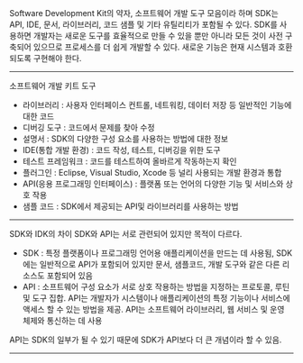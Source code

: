 Software Development Kit의 약자, 소프트웨어 개발 도구 모음이라 하며 SDK는 API, IDE, 문서, 라이브러리, 코드 샘플 및 기타 유틸리티가 포함될 수 있다.
SDK를 사용하면 개발자는 새로운 도구를 효율적으로 만들 수 있을 뿐만 아니라 모든 것이 사전 구축되어 있으므로 프로세스를 더 쉽게 개발할 수 있다. 새로운 기능은 현재 시스템과 호환되도록 구현해야 한다.

---
소프트웨어 개발 키트 도구
- 라이브러리 : 사용자 인터페이스 컨트롤, 네트워킹, 데이터 저장 등 일반적인 기능에 대한 코드
- 디버깅 도구 : 코드에서 문제를 찾아 수정
- 설명서 : SDK의 다양한 구성 요소를 사용하는 방법에 대한 정보
- IDE(통합 개발 환경) : 코드 작성, 테스트, 디버깅을 위한 도구
- 테스트 프레임워크 : 코드를 테스트하여 올바르게 작동하는지 확인
- 플러그인 : Eclipse, Visual Studio, Xcode 등 널리 사용되는 개발 환경과 통합
- API(응용 프로그래밍 인터페이스) : 플랫폼 또는 언어의 다양한 기능 및 서비스와 상호 작용
- 샘플 코드 : SDK에서 제공되는 API및 라이브러리를 사용하는 방법

-----
SDK와 IDK의 차이
SDK와 API는 서로 관련되어 있지만 목적이 다르다.
- SDK : 특정 플랫폼이나 프로그래밍 언어용 애플리케이션을 만드는 데 사용됨, SDK에는 일반적으로 API가 포함되어 있지만 문서, 샘플코드, 개발 도구와 같은 다른 리소스도 포함되어 있음
- API : 소프트웨어 구성 요소가 서로 상호 작용하는 방법을 지정하는 프로토콜, 루틴 및 도구 집합. API는 개발자가 시스템이나 애플리케이션의 특정 기능이나 서비스에 액세스 할 수 있는 방법을 제공. API는 소프트웨어 라이브러리, 웹 서비스 및 운영 체제와 통신하는 데 사용

API는 SDK의 일부가 될 수 있기 때문에 SDK가 API보다 더 큰 개념이라 할 수 있음.

---
